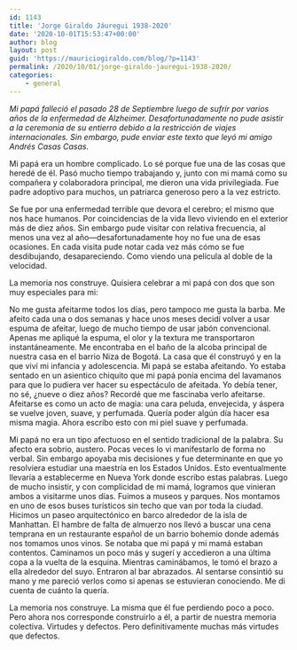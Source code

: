 ```yaml
---
id: 1143
title: 'Jorge Giraldo Jáuregui 1938-2020'
date: '2020-10-01T15:53:47+00:00'
author: blog
layout: post
guid: 'https://mauriciogiraldo.com/blog/?p=1143'
permalink: /2020/10/01/jorge-giraldo-jauregui-1938-2020/
categories:
    - general
---
```


*Mi papá falleció el pasado 28 de Septiembre luego de sufrir por varios años de la enfermedad de Alzheimer. Desafortunadamente no pude asistir a la ceremonia de su entierro debido a la restricción de viajes internacionales. Sin embargo, pude enviar este texto que leyó mi amigo Andrés Casas Casas.*

Mi papá era un hombre complicado. Lo sé porque fue una de las cosas que heredé de él. Pasó mucho tiempo trabajando y, junto con mi mamá como su compañera y colaboradora principal, me dieron una vida privilegiada. Fue padre adoptivo para muchos, un patriarca generoso pero a la vez estricto.

Se fue por una enfermedad terrible que devora el cerebro; el mismo que nos hace humanos. Por coincidencias de la vida llevo viviendo en el exterior más de diez años. Sin embargo pude visitar con relativa frecuencia, al menos una vez al año—desafortunadamente hoy no fue una de esas ocasiones. En cada visita pude notar cada vez más cómo se fue desdibujando, desapareciendo. Como viendo una película al doble de la velocidad.

La memoria nos construye. Quisiera celebrar a mi papá con dos que son muy especiales para mi:

No me gusta afeitarme todos los días, pero tampoco me gusta la barba. Me afeito cada una o dos semanas y hace unos meses decidí volver a usar espuma de afeitar, luego de mucho tiempo de usar jabón convencional. Apenas me apliqué la espuma, el olor y la textura me transportaron instantáneamente. Me encontraba en el baño de la alcoba principal de nuestra casa en el barrio Niza de Bogotá. La casa que él construyó y en la que viví mi infancia y adolescencia. Mi papá se estaba afeitando. Yo estaba sentado en un asientico chiquito que mi papá ponía encima del lavamanos para que lo pudiera ver hacer su espectáculo de afeitada. Yo debía tener, no sé, ¿nueve o diez años? Recordé que me fascinaba verlo afeitarse. Afeitarse es como un acto de magia: una cara peluda, envejecida, y áspera se vuelve joven, suave, y perfumada. Quería poder algún día hacer esa misma magia. Ahora escribo esto con mi piel suave y perfumada.

Mi papá no era un tipo afectuoso en el sentido tradicional de la palabra. Su afecto era sobrio, austero. Pocas veces lo vi manifestarlo de forma no verbal. Sin embargo apoyaba mis decisiones y fue determinante en que yo resolviera estudiar una maestría en los Estados Unidos. Esto eventualmente llevaría a establecerme en Nueva York donde escribo estas palabras. Luego de mucho insistir, y con complicidad de mi mamá, logramos que vinieran ambos a visitarme unos días. Fuimos a museos y parques. Nos montamos en uno de esos buses turísticos sin techo que van por toda la ciudad. Hicimos un paseo arquitectónico en barco alrededor de la isla de Manhattan. El hambre de falta de almuerzo nos llevó a buscar una cena temprana en un restaurante español de un barrio bohemio donde además nos tomamos unos vinos. Se notaba que mi papá y mi mamá estaban contentos. Caminamos un poco más y sugerí y accedieron a una última copa a la vuelta de la esquina. Mientras caminábamos, le tomó el brazo a ella alrededor del suyo. Entraron al bar abrazados. Al sentarse consintió su mano y me pareció verlos como si apenas se estuvieran conociendo. Me di cuenta de cuánto la quería.

La memoria nos construye. La misma que él fue perdiendo poco a poco. Pero ahora nos corresponde construirlo a él, a partir de nuestra memoria colectiva. Virtudes y defectos. Pero definitivamente muchas más virtudes que defectos.